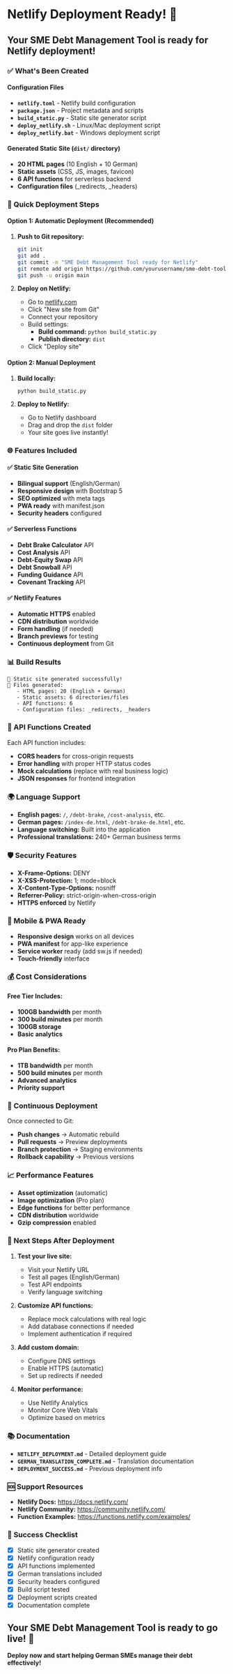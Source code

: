 # Netlify Deployment Ready! 🚀

## Your SME Debt Management Tool is ready for Netlify deployment!

### ✅ What's Been Created

#### Configuration Files
- **`netlify.toml`** - Netlify build configuration
- **`package.json`** - Project metadata and scripts
- **`build_static.py`** - Static site generator script
- **`deploy_netlify.sh`** - Linux/Mac deployment script
- **`deploy_netlify.bat`** - Windows deployment script

#### Generated Static Site (`dist/` directory)
- **20 HTML pages** (10 English + 10 German)
- **Static assets** (CSS, JS, images, favicon)
- **6 API functions** for serverless backend
- **Configuration files** (_redirects, _headers)

### 🚀 Quick Deployment Steps

#### Option 1: Automatic Deployment (Recommended)
1. **Push to Git repository:**
   ```bash
   git init
   git add .
   git commit -m "SME Debt Management Tool ready for Netlify"
   git remote add origin https://github.com/yourusername/sme-debt-tool.git
   git push -u origin main
   ```

2. **Deploy on Netlify:**
   - Go to [netlify.com](https://netlify.com)
   - Click "New site from Git"
   - Connect your repository
   - Build settings:
     - **Build command:** `python build_static.py`
     - **Publish directory:** `dist`
   - Click "Deploy site"

#### Option 2: Manual Deployment
1. **Build locally:**
   ```bash
   python build_static.py
   ```

2. **Deploy to Netlify:**
   - Go to Netlify dashboard
   - Drag and drop the `dist` folder
   - Your site goes live instantly!

### 🌐 Features Included

#### ✅ Static Site Generation
- **Bilingual support** (English/German)
- **Responsive design** with Bootstrap 5
- **SEO optimized** with meta tags
- **PWA ready** with manifest.json
- **Security headers** configured

#### ✅ Serverless Functions
- **Debt Brake Calculator** API
- **Cost Analysis** API
- **Debt-Equity Swap** API
- **Debt Snowball** API
- **Funding Guidance** API
- **Covenant Tracking** API

#### ✅ Netlify Features
- **Automatic HTTPS** enabled
- **CDN distribution** worldwide
- **Form handling** (if needed)
- **Branch previews** for testing
- **Continuous deployment** from Git

### 📊 Build Results

```
🎉 Static site generated successfully!
📁 Files generated:
   - HTML pages: 20 (English + German)
   - Static assets: 6 directories/files
   - API functions: 6
   - Configuration files: _redirects, _headers
```

### 🔧 API Functions Created

Each API function includes:
- **CORS headers** for cross-origin requests
- **Error handling** with proper HTTP status codes
- **Mock calculations** (replace with real business logic)
- **JSON responses** for frontend integration

### 🌍 Language Support

- **English pages:** `/`, `/debt-brake`, `/cost-analysis`, etc.
- **German pages:** `/index-de.html`, `/debt-brake-de.html`, etc.
- **Language switching:** Built into the application
- **Professional translations:** 240+ German business terms

### 🛡️ Security Features

- **X-Frame-Options:** DENY
- **X-XSS-Protection:** 1; mode=block
- **X-Content-Type-Options:** nosniff
- **Referrer-Policy:** strict-origin-when-cross-origin
- **HTTPS enforced** by Netlify

### 📱 Mobile & PWA Ready

- **Responsive design** works on all devices
- **PWA manifest** for app-like experience
- **Service worker** ready (add sw.js if needed)
- **Touch-friendly** interface

### 💰 Cost Considerations

#### Free Tier Includes:
- **100GB bandwidth** per month
- **300 build minutes** per month
- **100GB storage**
- **Basic analytics**

#### Pro Plan Benefits:
- **1TB bandwidth** per month
- **500 build minutes** per month
- **Advanced analytics**
- **Priority support**

### 🔄 Continuous Deployment

Once connected to Git:
- **Push changes** → Automatic rebuild
- **Pull requests** → Preview deployments
- **Branch protection** → Staging environments
- **Rollback capability** → Previous versions

### 📈 Performance Features

- **Asset optimization** (automatic)
- **Image optimization** (Pro plan)
- **Edge functions** for better performance
- **CDN distribution** worldwide
- **Gzip compression** enabled

### 🎯 Next Steps After Deployment

1. **Test your live site:**
   - Visit your Netlify URL
   - Test all pages (English/German)
   - Test API endpoints
   - Verify language switching

2. **Customize API functions:**
   - Replace mock calculations with real logic
   - Add database connections if needed
   - Implement authentication if required

3. **Add custom domain:**
   - Configure DNS settings
   - Enable HTTPS (automatic)
   - Set up redirects if needed

4. **Monitor performance:**
   - Use Netlify Analytics
   - Monitor Core Web Vitals
   - Optimize based on metrics

### 📚 Documentation

- **`NETLIFY_DEPLOYMENT.md`** - Detailed deployment guide
- **`GERMAN_TRANSLATION_COMPLETE.md`** - Translation documentation
- **`DEPLOYMENT_SUCCESS.md`** - Previous deployment info

### 🆘 Support Resources

- **Netlify Docs:** https://docs.netlify.com/
- **Netlify Community:** https://community.netlify.com/
- **Function Examples:** https://functions.netlify.com/examples/

### 🎉 Success Checklist

- [x] Static site generator created
- [x] Netlify configuration ready
- [x] API functions implemented
- [x] German translations included
- [x] Security headers configured
- [x] Build script tested
- [x] Deployment scripts created
- [x] Documentation complete

## Your SME Debt Management Tool is ready to go live! 🌟

**Deploy now and start helping German SMEs manage their debt effectively!**
